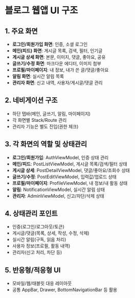 # 블로그 웹앱 UI 구조

## 1. 주요 화면

- **로그인/회원가입 화면**: 인증, 소셜 로그인
- **메인(피드) 화면**: 게시글 목록, 검색, 필터, 인기글
- **게시글 상세 화면**: 본문, 이미지, 댓글, 좋아요, 공유
- **글쓰기/수정 화면**: 마크다운 에디터, 이미지 첨부
- **프로필/마이페이지**: 내 정보, 내가 쓴 글/댓글/좋아요
- **알림 화면**: 실시간 알림 목록
- **관리자 화면**: 신고 내역, 사용자/게시글/댓글 관리

## 2. 네비게이션 구조

- 하단 탭바(메인, 글쓰기, 알림, 마이페이지)
- 각 화면별 Stack/Route 관리
- 관리자 기능은 별도 진입(권한 체크)

## 3. 각 화면의 역할 및 상태관리

- **로그인/회원가입**: AuthViewModel, 인증 상태 관리
- **메인/피드**: PostListViewModel, 게시글 목록/검색/필터 상태
- **게시글 상세**: PostDetailViewModel, 댓글/좋아요/조회수 상태
- **글쓰기/수정**: PostEditViewModel, 입력값/업로드 상태
- **프로필/마이페이지**: ProfileViewModel, 내 정보/내 활동 상태
- **알림**: NotificationViewModel, 실시간 알림 상태
- **관리자**: AdminViewModel, 신고/차단/삭제 상태

## 4. 상태관리 포인트

- 인증(로그인/로그아웃/토큰)
- 게시글/댓글(목록, 상세, 작성, 수정, 삭제)
- 실시간 알림(구독, 읽음 처리)
- 사용자 정보(프로필, 활동 내역)
- 관리자(신고 처리, 차단 등)

## 5. 반응형/적응형 UI

- 모바일/웹/태블릿 대응 레이아웃
- 공통 AppBar, Drawer, BottomNavigationBar 등 활용
